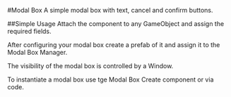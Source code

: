 #Modal Box
A simple modal box with text, cancel and confirm buttons.

##Simple Usage
Attach the component to any GameObject and assign the required fields.

After configuring your modal box create a prefab of it and assign it to the Modal Box Manager.

The visibility of the modal box is controlled by a Window.

To instantiate a modal box use tge Modal Box Create component or via code.

